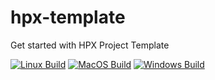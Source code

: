 # hpx-template
Get started with HPX Project Template

[![Linux Build](https://github.com/SAtacker/hpx-template/actions/workflows/linux.yml/badge.svg)](https://github.com/SAtacker/hpx-template/actions/workflows/linux.yml)
[![MacOS Build](https://github.com/SAtacker/hpx-template/actions/workflows/macos.yml/badge.svg)](https://github.com/SAtacker/hpx-template/actions/workflows/macos.yml)
[![Windows Build](https://github.com/SAtacker/hpx-template/actions/workflows/windows.yml/badge.svg)](https://github.com/SAtacker/hpx-template/actions/workflows/windows.yml)

